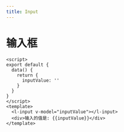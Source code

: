```yaml
---
title: Input
---
```


# 输入框

<script>
export default {
  data() {
    return {
      inputValue: ''
    }
  }
}
</script>
<template>
  <l-input v-model="inputValue"></l-input>
  <div>输入的值是: {{inputValue}}</div>
</template>

```vue
<script>
export default {
  data() {
    return {
      inputValue: ''
    }
  }
}
</script>
<template>
  <l-input v-model="inputValue"></l-input>
  <div>输入的值是: {{inputValue}}</div>
</template>
```